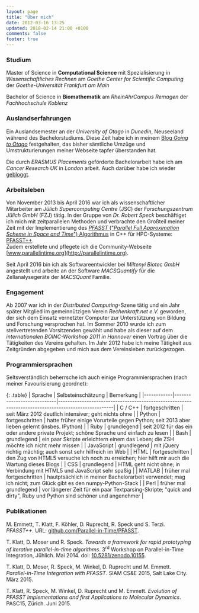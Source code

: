 ```yaml
---
layout: page
title: "Über mich"
date: 2012-03-16 13:25
updated: 2018-02-14 21:00 +0100
comments: false
footer: true
---
```


### Studium

Master of Science in **Computational Science** mit Spezialisierung in *Wissenschaftliches Rechnen* am
*Goethe Center for Scientific Computing* der *Goethe-Universität Frankfurt am Main*

Bachelor of Science in **Biomathematik** am *RheinAhrCampus Remagen* der *Fachhochschule Koblenz*


### Auslandserfahrungen

Ein Auslandsemester an der *University of Otago* in *Dunedin*, Neuseeland während des Bachelorstudiums.
Diese Zeit habe ich in meinem [Blog *Going to Otago*](/category/otago) festgehalten, das bisher
sämtliche Umzüge und Umstrukturierungen meiner Webseite tapfer überstanden hat.

Die durch *ERASMUS Placements* geförderte Bachelorarbeit habe ich am *Cancer Research UK* in *London* arbeit.
Auch darüber habe ich wieder [gebloggt](/category/london).


### Arbeitsleben
Von November 2013 bis April 2016 war ich als wissenschaftlicher Mitarbeiter am *Jülich Supercomputing Centre* (JSC) der
*Forschungszentrum Jülich GmbH* (FZJ) tätig.
In der Gruppe von *Dr. Robert Speck* beschäftiget ich mich mit zeitparallelen Methoden und verbrachte den
Großteil meiner Zeit mit der Implementierung des [*PFASST* ("*Parallel Full Approximation Scheme
in Space and Time*") Algorithmus](http://www.parallelintime.org/methods/pfasst.html) in C++ für HPC-Systeme:
[PFASST++](https://github.com/Parallel-in-Time/PFASST).  
Zudem erstellete und pflegete ich die Community-Webseite [www.parallelintime.org](http://parallelintime.org).

Seit April 2016 bin ich als Softwareentwickler bei *Miltenyi Biotec GmbH* angestellt und arbeite an der Software *MACSQuantify* für die Zellanalysegeräte der *MACSQuant* Familie.


### Engagement
Ab 2007 war ich in der *Distributed Computing*-Szene tätig und ein Jahr später Mitglied im gemeinnützigen Verein
*Rechenkraft.net e.V.* geworden, der sich dem Einsatz vernetzter Computer zur Unterstützung von Bildung und Forschung
versprochen hat.
Im Sommer 2010 wurde ich zum stellvertretenden Vorsitzenden gewählt und habe als dieser auf dem
*internationalen BOINC-Workshop 2011 in Hannover* einen Vortrag über die Tätigkeiten des Vereins gehalten.
Im Jahr 2012 habe ich meine Tätigkeit aus Zeitgründen abgegeben und mich aus dem Vereinsleben zurückgezogen.


### Programmiersprachen
Seltsverständlich beherrsche ich auch einige Programmiersprachen (nach meiner Favourisierung geordnet):

{: .table}
| Sprache    | Selbsteinschätzung         | Bemerkung                                                                                           |
|------------|----------------------------|-----------------------------------------------------------------------------------------------------|
| C / C++    | fortgeschritten            | seit März 2012 deutlich intensiver; geht nichts ohne                                                |
| Python     | fortgeschritten            | hatte früher einige Vorurteile gegen Python; seit 2013 aber lieben gelernt (insbes. IPython)        |
| Ruby       | grundlegend                | seit 2012 für das ein oder andere private Projekt; schöne Sprache und einfach zu lesen              |
| Bash       | grundlegend                | ein paar Skripte erleichtern einem das Leben; die ZSH möchte ich nicht mehr missen                  |
| JavaScript | grundlegend                | mit jQuery richtig mächtig; auch sonst sehr hilfreich im Web                              |
| HTML       | fortgeschritten            | den Zug von HTML5 versuche ich noch zu erreichen; hier hilft mir auch die Wartung dieses Blogs    |
| CSS        | grundlegend                | HTML geht nicht ohne; in Verbindung mit HTML5 und JavaScript sehr spaßig                            |
| MATLAB     | früher mal fortgeschritten | hautptsächlich in meiner Bachelorarbeit verwendet; mag ich nicht; zum Glück gibt es den numpy-Python-Stack |
| Perl       | früher mal grundlegend     | vor längerer Zeit für ein paar Textparsing-Skripte; "quick and dirty", Ruby und Python sind schöner und angenehmer |


### Publikationen

M. Emmett, T. Klatt, F. Köhler, D. Ruprecht, R. Speck und S. Terzi.
*PFASST++*.
URL: [github.com/Parallel-in-Time/PFASST](https://github.com/Parallel-in-Time/PFASST).

T. Klatt, D. Moser und R. Speck.
*Towards a framework for rapid prototyping of iterative parallel-in-time algorithms*.
3<sup>rd</sup> Workshop on Parallel-in-Time Integration, Jühlich.
Mai 2014.
doi: [10.5281/zenodo.10155](http://dx.doi.org/10.5281/zenodo.10155).

T. Klatt, D. Moser, R. Speck, M. Winkel, D. Ruprecht und M. Emmett.
*Parallel-in-Time Integration with PFASST*.
SIAM CS&E 2015, Salt Lake City.
März 2015.

T. Klatt, R. Speck, M. Winkel, D. Ruprecht und M. Emmett.
*Evolution of PFASST Implementations and first Applications to Molecular Dynamics*.
PASC15, Zürich.
Juni 2015.
